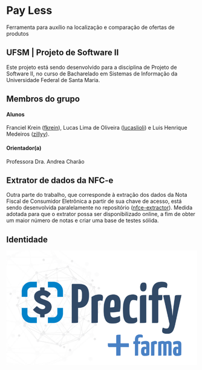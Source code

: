 # Pay Less

Ferramenta para auxílio na localização e comparação de ofertas de produtos

## UFSM | Projeto de Software II
Este projeto está sendo desenvolvido para a disciplina de Projeto de Software II, no curso de Bacharelado em Sistemas de Informação da Universidade Federal de Santa Maria.

## Membros do grupo
#### Alunos 
Franciel Krein ([fkrein](https://github.com/fkrein)), Lucas Lima de Oliveira ([lucaslioli](https://github.com/lucaslioli)) e Luis Henrique Medeiros ([zillyy](https://github.com/notzilly)).
#### Orientador(a)
Professora Dra. Andrea Charão

## Extrator de dados da NFC-e
Outra parte do trabalho, que corresponde à extração dos dados da Nota Fiscal de Consumidor Eletrônica a partir de sua chave de acesso, está sendo desenvolvida paralelamente no repositório ([nfce-extractor](https://github.com/lucaslioli/nfce-extractor)). Medida adotada para que o extrator possa ser disponibilizado online, a fim de obter um maior número de notas e criar uma base de testes sólida.

## Identidade

![logo](https://raw.githubusercontent.com/lucaslioli/payless/master/resources/android/splash/drawable-land-hdpi-screen.png)
